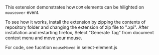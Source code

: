 This extension demonstrates how ````DOM```` elements can be hilighted on ````mouseover```` event.

To see how it works, install the extension by zipping the contents of repository folder and changing the extension of zip file to ".xpi". After installation and restarting firefox, Select "Generate Tag" from document context menu and move your mouse.

For code, see fucntion ````mouseMoved```` in select-element.js